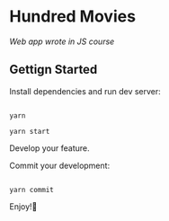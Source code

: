# Hundred Movies

_Web app wrote in JS course_

## Gettign Started

Install dependencies and run dev server:

```

yarn

yarn start

```

Develop your feature.

Commit your development:

```

yarn commit

```

Enjoy!🎉
